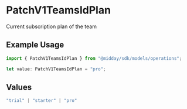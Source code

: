 # PatchV1TeamsIdPlan

Current subscription plan of the team

## Example Usage

```typescript
import { PatchV1TeamsIdPlan } from "@midday/sdk/models/operations";

let value: PatchV1TeamsIdPlan = "pro";
```

## Values

```typescript
"trial" | "starter" | "pro"
```